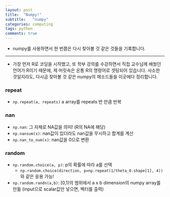 ```yaml
---
layout: post
title:  "Numpy!"  
subtitle:   "numpy"
categories: computing
tags: python
comments: true
---
```


- numpy를 사용하면서 한 번쯤은 다시 찾아볼 것 같은 것들을 기록합니다.

---  

- 가장 먼저 R로 코딩을 시작했고, 또 학부 강의를 수강하면서 직접 교수님께 배웠던 언어가 R이기 때문에, 제 머릿속은 온통 R의 명령어로 셋팅되어 있습니다. 사소한 것일지라도, 다시금 찾아볼 것 같은 numpy의 메소드들을 이곳에다 정리합니다. 

### repeat  
- `np.repeat(a, repeats)`  a array를 repeats 번 만큼 반복  


### nan  

- `np.nan`: 그 자체로 NA값을 의미! (R의 NA에 해당)  
- `np.nansum(x)`: nan값이 있더라도 nan값을 무시하고 합계를 계산  
- `np.nan_to_num(x)`: nan값을 0으로 변환  
 
### random  

- `np.random.choice(a, p)`: p의 확률에 따라 a를 선택  
  - `np.random.choice(direction, p=np.repeat(1/theta_0.shape[1], 4))` 와 같은 응용 가능!  
- `np.random.randn(a,b)`: \[0,1)의 범위에서 a x b dimension의 numpy array를 만듦 (input으로 scalar값만 넣으면, 벡터를 출력)  
